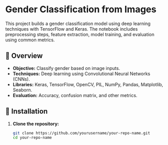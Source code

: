 # Gender Classification from Images

This project builds a gender classification model using deep learning techniques with TensorFlow and Keras. The notebook includes preprocessing steps, feature extraction, model training, and evaluation using common metrics.

## 📝 Overview

- **Objective:** Classify gender based on image inputs.
- **Techniques:** Deep learning using Convolutional Neural Networks (CNNs).
- **Libraries:** Keras, TensorFlow, OpenCV, PIL, NumPy, Pandas, Matplotlib, Seaborn.
- **Evaluation:** Accuracy, confusion matrix, and other metrics.

## 🚀 Installation

1. **Clone the repository:**
   ```bash
   git clone https://github.com/yourusername/your-repo-name.git
   cd your-repo-name

